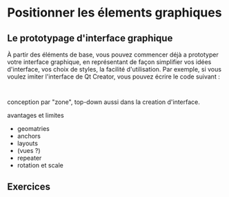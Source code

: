 
# Positionner les élements graphiques

## Le prototypage d'interface graphique

À partir des éléments de base, vous pouvez commencer déjà a prototyper votre interface graphique, en représentant de façon simplifier
vos idées d'interface, vos choix de styles, la facilité d'utilisation. Par exemple, si vous voulez imiter l'interface de Qt Creator,
vous pouvez écrire le code suivant :

```js



```

conception par "zone", top-down aussi dans la creation d'interface.



avantages et limites

- geomatries
- anchors
- layouts
- (vues ?)
- repeater
- rotation et scale

## Exercices

